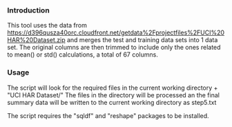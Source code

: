 ### Introduction
This tool uses the data from  https://d396qusza40orc.cloudfront.net/getdata%2Fprojectfiles%2FUCI%20HAR%20Dataset.zip and merges the test and training data sets into 1 data set. 
The original columns are then trimmed to include only the ones related to mean() or std() calculations, a total of 67 columns.

### Usage
The script will look for the required files in the current working directory + "UCI HAR Dataset/"
The files in the directory will be processed an the final summary data will be written to the current working directory as step5.txt

The script requires the "sqldf" and "reshape" packages to be installed.
